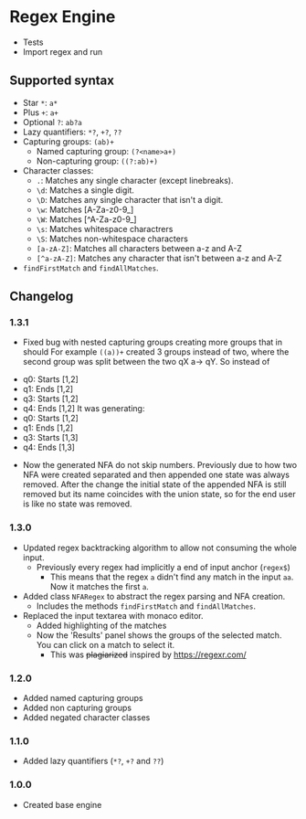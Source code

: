 # Regex Engine
* Tests
* Import regex and run
## Supported syntax
* Star `*`: `a*`
* Plus `+`: `a+`
* Optional `?`: `ab?a`
* Lazy quantifiers: `*?`, `+?`, `??`
* Capturing groups: `(ab)+`
    * Named capturing group: `(?<name>a+)`
    * Non-capturing group: `((?:ab)+)` 
* Character classes:
    * `.`: Matches any single character (except linebreaks).
    * `\d`: Matches a single digit.
    * `\D`: Matches any single character that isn't a digit.
    * `\w`: Matches [A-Za-z0-9_]
    * `\W`: Matches [^A-Za-z0-9_] 
    * `\s`: Matches whitespace charactrers
    * `\S`: Matches non-whitespace characters
    * `[a-zA-Z]`: Matches all characters between a-z and A-Z
    * `[^a-zA-Z]`: Matches any character that isn't between a-z and A-Z
* `findFirstMatch` and `findAllMatches`.

## Changelog
### 1.3.1
* Fixed bug with nested capturing groups creating more groups that in should
For example `((a))+` created 3 groups instead of two, where the second group was split between the two qX a-> qY.
So instead of
- q0: Starts [1,2]
- q1: Ends [1,2]
- q3: Starts  [1,2]
- q4: Ends [1,2]
It was generating: 
- q0: Starts [1,2]
- q1: Ends [1,2]
- q3: Starts  [1,3]
- q4: Ends [1,3]
* Now the generated NFA do not skip numbers. Previously due to how two NFA were created separated and then appended one state was always removed.
  After the change the initial state of the appended NFA is still removed but its name coincides with the union state, so for the end user 
  is like no state was removed.
### 1.3.0
* Updated regex backtracking algorithm to allow not consuming the whole input.
    * Previously every regex had implicitly a end of input anchor (`regex$`)
        * This means that the regex `a` didn't find any match in the input `aa`. Now it matches the first `a`.
* Added class `NFARegex` to abstract the regex parsing and NFA creation.
    * Includes the methods `findFirstMatch` and `findAllMatches`.
* Replaced the input textarea with monaco editor. 
    * Added highlighting of the matches
    * Now the 'Results' panel shows the groups of the selected match. You can click on a match to select it.
        * This was ~~plagiarized~~ inspired by https://regexr.com/
### 1.2.0
* Added named capturing groups
* Added non capturing groups
* Added negated character classes
### 1.1.0
* Added lazy quantifiers (`*?`, `+?` and `??`)

### 1.0.0
* Created base engine
